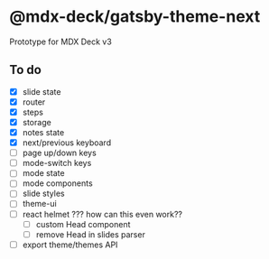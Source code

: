 
# @mdx-deck/gatsby-theme-next

Prototype for MDX Deck v3

## To do

- [x] slide state
- [x] router
- [x] steps
- [x] storage
- [x] notes state
- [x] next/previous keyboard
- [ ] page up/down keys
- [ ] mode-switch keys
- [ ] mode state
- [ ] mode components
- [ ] slide styles
- [ ] theme-ui
- [ ] react helmet ??? how can this even work??
  - [ ] custom Head component
  - [ ] remove Head in slides parser
- [ ] export theme/themes API
